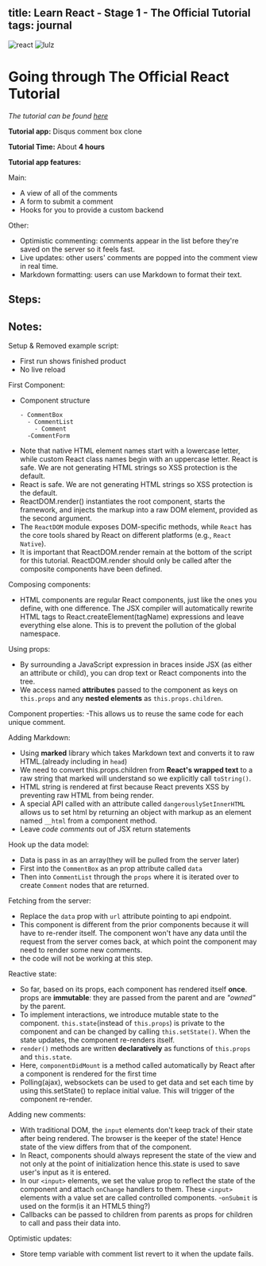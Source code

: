 title: Learn React - Stage 1 - The Official Tutorial
tags: journal
---
![react](http://formatjs.io/img/react.svg)
![lulz](https://pbs.twimg.com/media/Ca9AO0QWEAAH__n.jpg)

Going through The Official React Tutorial
===
_The tutorial can be found [here](https://facebook.github.io/react/docs/tutorial.html)_

__Tutorial app:__ Disqus comment box clone

__Tutorial Time:__ About __4 hours__

__Tutorial app features:__

Main:
- A view of all of the comments
- A form to submit a comment
- Hooks for you to provide a custom backend

Other:
- Optimistic commenting: comments appear in the list before they're saved on the server so it feels fast.
- Live updates: other users' comments are popped into the comment view in real time.
- Markdown formatting: users can use Markdown to format their text.

Steps:
---

Notes:
---
Setup & Removed example script:

- First run shows finished product
- No live reload



First Component:
- Component structure
  ```
  - CommentBox
    - CommentList
      - Comment
    -CommentForm
  ```
- Note that native HTML element names start with a lowercase letter, while custom React class names begin with an uppercase letter.
React is safe. We are not generating HTML strings so XSS protection is the default.
- React is safe. We are not generating HTML strings so XSS protection is the default.
- ReactDOM.render() instantiates the root component, starts the framework, and injects the markup into a raw DOM element, provided as the second argument.
- The `ReactDOM` module exposes DOM-specific methods, while `React` has the core tools shared by React on different platforms (e.g., `React Native`).
- It is important that ReactDOM.render remain at the bottom of the script for this tutorial. ReactDOM.render should only be called after the composite components have been defined.

Composing components:
- HTML components are regular React components, just like the ones you define, with one difference. The JSX compiler will automatically rewrite HTML tags to React.createElement(tagName) expressions and leave everything else alone. This is to prevent the pollution of the global namespace.

Using props:
- By surrounding a JavaScript expression in braces inside JSX (as either an attribute or child), you can drop text or React components into the tree.
- We access named __attributes__ passed to the component as keys on `this.props` and any __nested elements__ as `this.props.children`.

Component properties:
-This allows us to reuse the same code for each unique comment.

Adding Markdown:
- Using __marked__ library which takes Markdown text and converts it to raw HTML.(already including in `head`)
- We need to convert this.props.children from __React's wrapped text__ to a raw string that marked will understand so we explicitly call `toString()`.
- HTML string is rendered at first because React prevents XSS by preventing raw HTML from being render.
- A special API called with an attribute called `dangerouslySetInnerHTML` allows us to set html by returning an object with markup as an element named `__html` from a component method.
- Leave *code comments* out of JSX return statements

Hook up the data model:
- Data is pass in as an array(they will be pulled from the server later)
- First into the `CommentBox` as an prop attribute called `data`
- Then into `CommentList` through the `props` where it is iterated over to create `Comment` nodes that are returned.

Fetching from the server:
- Replace the `data` prop with `url` attribute pointing to api endpoint.
- This component is different from the prior components because it will have to re-render itself. The component won't have any data until the request from the server comes back, at which point the component may need to render some new comments.
- the code will not be working at this step.

Reactive state:
- So far, based on its props, each component has rendered itself __once__. props are __immutable__: they are passed from the parent and are *"owned"* by the parent.
- To implement interactions, we introduce mutable state to the component. `this.state`(instead of `this.props`) is private to the component and can be changed by calling `this.setState()`. When the state updates, the component re-renders itself.
- `render()` methods are written __declaratively__ as functions of `this.props` and `this.state`.
- Here, `componentDidMount` is a method called automatically by React after a component is rendered for the first time
- Polling(ajax), websockets can be used to get data and set each time by using this.setState() to replace initial value. This will trigger of the component re-render.

Adding new comments:
- With traditional DOM, the `input` elements don't keep track of their state after being rendered. The browser is the keeper of the state! Hence state of the view differs from that of the component.
- In React, components should always represent the state of the view and not only at the point of initialization hence this.state is used to save user's input as it is entered.
-  In our `<input>` elements, we set the value prop to reflect the state of the component and attach `onChange` handlers to them. These `<input>` elements with a value set are called controlled components.
-`onSubmit` is used on the form(is it an HTML5 thing?)
- Callbacks can be passed to children from parents as props for children to call and pass their data into.

Optimistic updates:
- Store temp variable with comment list revert to it when the update fails.
